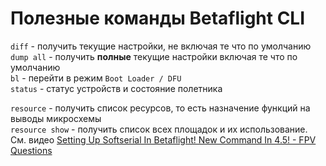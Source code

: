 # Полезные команды Betaflight CLI
`diff` - получить текущие настройки, не включая те что по умолчанию  
`dump all` - получить **полные** текущие настройки включая те что по умолчанию  
`bl` - перейти в режим `Boot Loader / DFU`  
`status` - статус устройств и состояние полетника

`resource` - получить список ресурсов, то есть назначение функций на выводы микросхемы  
`resource show` - получить список всех площадок и их использование. См. видео [Setting Up Softserial In Betaflight! New Command In 4.5! - FPV Questions](https://www.youtube.com/watch?v=Yx27d-7zNJY)